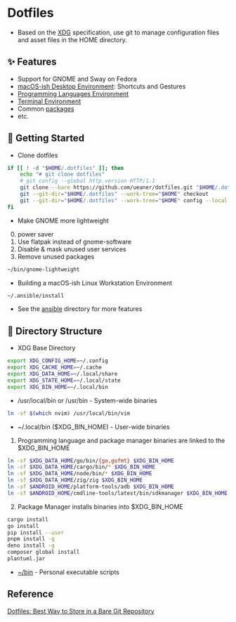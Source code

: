 # Dotfiles

- Based on the [XDG] specification, use git to manage configuration files and asset files in the HOME directory.

## ✨ Features

- Support for GNOME and Sway on Fedora
- [macOS-ish Desktop Environment]: Shortcuts and Gestures
- [Programming Languages Environment]
- [Terminal Environment]
- Common [packages]
- etc.

## 🚀 Getting Started

- Clone dotfiles

```bash
if [[ ! -d "$HOME/.dotfiles" ]]; then
    echo "# git clone dotfiles"
    # git config --global http.version HTTP/1.1
    git clone --bare https://github.com/ueaner/dotfiles.git "$HOME/.dotfiles"
    git --git-dir="$HOME/.dotfiles" --work-tree="$HOME" checkout
    git --git-dir="$HOME/.dotfiles" --work-tree="$HOME" config --local status.showUntrackedFiles no
fi
```

- Make GNOME more lightweight

0. power saver
1. Use flatpak instead of gnome-software
2. Disable & mask unused user services
3. Remove unused packages

```bash
~/bin/gnome-lightweight
```

- Building a macOS-ish Linux Workstation Environment

```bash
~/.ansible/install
```

- See the [ansible] directory for more features

## 📂 Directory Structure

- XDG Base Directory

```bash
export XDG_CONFIG_HOME=~/.config
export XDG_CACHE_HOME=~/.cache
export XDG_DATA_HOME=~/.local/share
export XDG_STATE_HOME=~/.local/state
export XDG_BIN_HOME=~/.local/bin
```

- /usr/local/bin or /usr/bin - System-wide binaries

```bash
ln -sf $(which nvim) /usr/local/bin/vim
```

- ~/.local/bin ($XDG_BIN_HOME) - User-wide binaries

1. Programming language and package manager binaries are linked to the $XDG_BIN_HOME

```bash
ln -sf $XDG_DATA_HOME/go/bin/{go,gofmt} $XDG_BIN_HOME
ln -sf $XDG_DATA_HOME/cargo/bin/* $XDG_BIN_HOME
ln -sf $XDG_DATA_HOME/node/bin/* $XDG_BIN_HOME
ln -sf $XDG_DATA_HOME/zig/zig $XDG_BIN_HOME
ln -sf $ANDROID_HOME/platform-tools/adb $XDG_BIN_HOME
ln -sf $ANDROID_HOME/cmdline-tools/latest/bin/sdkmanager $XDG_BIN_HOME
```

2. Package Manager installs binaries into $XDG_BIN_HOME

```bash
cargo install
go install
pip install --user
pnpm install -g
deno install -g
composer global install
plantuml.jar
```

- [~/bin] - Personal executable scripts

## Reference

[Dotfiles: Best Way to Store in a Bare Git Repository](https://www.atlassian.com/git/tutorials/dotfiles)

[XDG]: https://specifications.freedesktop.org/basedir-spec/basedir-spec-latest.html
[ansible]: https://github.com/ueaner/dotfiles/tree/main/.ansible#features
[macOS-ish Desktop Environment]: ./.ansible/roles/basic/tasks/desktop-environment.yml
[Programming Languages Environment]: ./.ansible/roles/packages/tasks/lang.yml
[Terminal Environment]: ./.ansible/roles/terminal/tasks/main.yml
[packages]: ./.ansible/roles/packages/vars/main.yml
[~/bin]: ./bin
